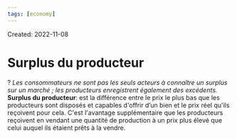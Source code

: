 ```yaml
---
tags: [economy] 
---
```

Created: 2022-11-08

# Surplus du producteur
?
*Les consommateurs ne sont pas les seuls acteurs à connaître un surplus sur un marché ; les producteurs enregistrent également des excédents.*
**Surplus du producteur**: est la différence entre le prix le plus bas que les producteurs sont disposés et capables d'offrir d’un bien et le prix réel qu'ils reçoivent pour cela. C'est l'avantage supplémentaire que les producteurs reçoivent en vendant une quantité de production à un prix plus élevé que celui auquel ils étaient prêts à la vendre.
<!--SR:!2022-11-12,3,250-->